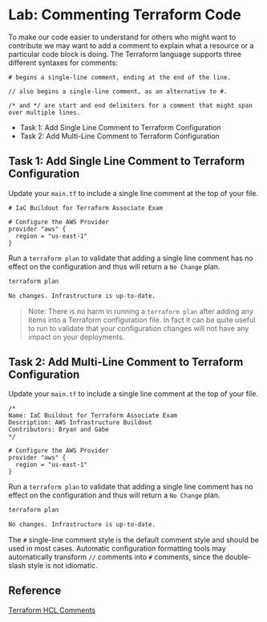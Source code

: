 # Lab: Commenting Terraform Code

To make our code easier to understand for others who might want to contribute we may want to add a comment to explain what a resource or a particular code block is doing. The Terraform language supports three different syntaxes for comments:

```hcl
# begins a single-line comment, ending at the end of the line.
```

```hcl
// also begins a single-line comment, as an alternative to #.
```

```hcl
/* and */ are start and end delimiters for a comment that might span over multiple lines.
```

- Task 1: Add Single Line Comment to Terraform Configuration
- Task 2: Add Multi-Line Comment to Terraform Configuration

## Task 1: Add Single Line Comment to Terraform Configuration

Update your `main.tf` to include a single line comment at the top of your file.

```hcl
# IaC Buildout for Terraform Associate Exam

# Configure the AWS Provider
provider "aws" {
  region = "us-east-1"
}
```

Run a `terraform plan` to validate that adding a single line comment has no effect on the configuration and thus will return a `No Change` plan.

```bash
terraform plan
```

```bash
No changes. Infrastructure is up-to-date.
```

> Note: There is no harm in running a `terraform plan` after adding any items into a Terraform configuration file. In fact it can be quite useful to run to validate that your configuration changes will not have any impact on your deployments.

## Task 2: Add Multi-Line Comment to Terraform Configuration

Update your `main.tf` to include a single line comment at the top of your file.

```hcl
/*
Name: IaC Buildout for Terraform Associate Exam
Description: AWS Infrastructure Buildout
Contributors: Bryan and Gabe
*/

# Configure the AWS Provider
provider "aws" {
  region = "us-east-1"
}

```

Run a `terraform plan` to validate that adding a single line comment has no effect on the configuration and thus will return a `No Change` plan.

```bash
terraform plan
```

```bash
No changes. Infrastructure is up-to-date.
```

The `#` single-line comment style is the default comment style and should be used in most cases. Automatic configuration formatting tools may automatically transform `//` comments into `#` comments, since the double-slash style is not idiomatic.

## Reference

[Terraform HCL Comments](https://www.terraform.io/docs/language/syntax/configuration.html#comments)
